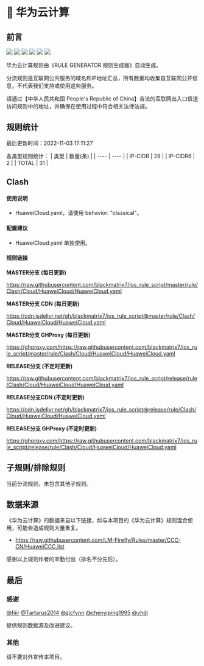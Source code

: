 # 🧸 华为云计算

## 前言

![](https://shields.io/badge/-移除重复规则-ff69b4) ![](https://shields.io/badge/-DOMAIN与DOMAIN--SUFFIX合并-green) ![](https://shields.io/badge/-DOMAIN--SUFFIX间合并-critical) ![](https://shields.io/badge/-DOMAIN与DOMAIN--KEYWORD合并-9cf) ![](https://shields.io/badge/-DOMAIN--SUFFIX与DOMAIN--KEYWORD合并-blue) ![](https://shields.io/badge/-IP--CIDR(6)合并-blueviolet) 

华为云计算规则由《RULE GENERATOR 规则生成器》自动生成。

分流规则是互联网公共服务的域名和IP地址汇总，所有数据均收集自互联网公开信息，不代表我们支持或使用这些服务。

请通过【中华人民共和国 People's Republic of China】合法的互联网出入口信道访问规则中的地址，并确保在使用过程中符合相关法律法规。

## 规则统计

最后更新时间：2022-11-03 17:11:27

各类型规则统计：
| 类型 | 数量(条)  | 
| ---- | ----  |
| IP-CIDR | 29  | 
| IP-CIDR6 | 2  | 
| TOTAL | 31  | 


## Clash 

#### 使用说明
- HuaweiCloud.yaml，请使用 behavior: "classical"。

#### 配置建议
- HuaweiCloud.yaml 单独使用。

#### 规则链接
**MASTER分支 (每日更新)**

https://raw.githubusercontent.com/blackmatrix7/ios_rule_script/master/rule/Clash/Cloud/HuaweiCloud/HuaweiCloud.yaml

**MASTER分支 CDN (每日更新)**

https://cdn.jsdelivr.net/gh/blackmatrix7/ios_rule_script@master/rule/Clash/Cloud/HuaweiCloud/HuaweiCloud.yaml

**MASTER分支 GHProxy (每日更新)**

https://ghproxy.com/https://raw.githubusercontent.com/blackmatrix7/ios_rule_script/master/rule/Clash/Cloud/HuaweiCloud/HuaweiCloud.yaml

**RELEASE分支 (不定时更新)**

https://raw.githubusercontent.com/blackmatrix7/ios_rule_script/release/rule/Clash/Cloud/HuaweiCloud/HuaweiCloud.yaml

**RELEASE分支CDN (不定时更新)**

https://cdn.jsdelivr.net/gh/blackmatrix7/ios_rule_script@release/rule/Clash/Cloud/HuaweiCloud/HuaweiCloud.yaml

**RELEASE分支 GHProxy (不定时更新)**

https://ghproxy.com/https://raw.githubusercontent.com/blackmatrix7/ios_rule_script/release/rule/Clash/Cloud/HuaweiCloud/HuaweiCloud.yaml

## 子规则/排除规则


当前分流规则，未包含其他子规则。

## 数据来源

《华为云计算》的数据来自以下链接，如与本项目的《华为云计算》规则混合使用，可能会造成规则大量重复。

- https://raw.githubusercontent.com/LM-Firefly/Rules/master/CCC-CN/HuaweiCCC.list


感谢以上规则作者的辛勤付出（排名不分先后）。

## 最后

### 感谢

[@fiiir](https://github.com/fiiir) [@Tartarus2014](https://github.com/Tartarus2014) [@zjcfynn](https://github.com/zjcfynn) [@chenyiping1995](https://github.com/chenyiping1995) [@vhdj](https://github.com/vhdj)

提供规则数据源及改进建议。

### 其他

请不要对外宣传本项目。